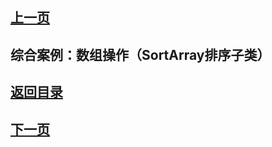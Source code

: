 ## [上一页](course59)

## 综合案例：数组操作（SortArray排序子类）





## [返回目录](https://wuchengcheng110120.github.io/learnJava)
## [下一页](course61)
